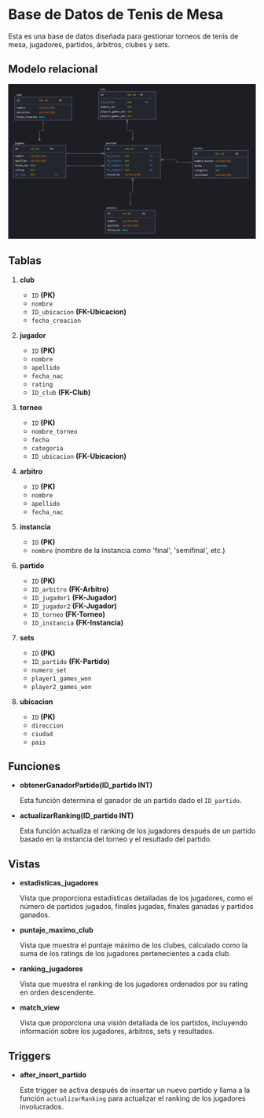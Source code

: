 # Base de Datos de Tenis de Mesa

Esta es una base de datos diseñada para gestionar torneos de tenis de mesa, jugadores, partidos, árbitros, clubes y sets.

## Modelo relacional

![Modelo relacional](./modelo-relacional.PNG)

## Tablas

1. **club**

   - `ID` **(PK)**
   - `nombre`
   - `ID_ubicacion` **(FK-Ubicacion)**
   - `fecha_creacion`

2. **jugador**

   - `ID` **(PK)**
   - `nombre`
   - `apellido`
   - `fecha_nac`
   - `rating`
   - `ID_club` **(FK-Club)**

3. **torneo**

   - `ID` **(PK)**
   - `nombre_torneo`
   - `fecha`
   - `categoria`
   - `ID_ubicacion` **(FK-Ubicacion)**

4. **arbitro**

   - `ID` **(PK)**
   - `nombre`
   - `apellido`
   - `fecha_nac`

5. **instancia**

   - `ID` **(PK)**
   - `nombre` (nombre de la instancia como 'final', 'semifinal', etc.)

6. **partido**

   - `ID` **(PK)**
   - `ID_arbitro` **(FK-Arbitro)**
   - `ID_jugador1` **(FK-Jugador)**
   - `ID_jugador2` **(FK-Jugador)**
   - `ID_torneo` **(FK-Torneo)**
   - `ID_instancia` **(FK-Instancia)**

7. **sets**

   - `ID` **(PK)**
   - `ID_partido` **(FK-Partido)**
   - `numero_set`
   - `player1_games_won`
   - `player2_games_won`

8. **ubicacion**
   - `ID` **(PK)**
   - `direccion`
   - `ciudad`
   - `pais`

## Funciones

- **obtenerGanadorPartido(ID_partido INT)**

  Esta función determina el ganador de un partido dado el `ID_partido`.

- **actualizarRanking(ID_partido INT)**

  Esta función actualiza el ranking de los jugadores después de un partido basado en la instancia del torneo y el resultado del partido.

## Vistas

- **estadisticas_jugadores**

  Vista que proporciona estadísticas detalladas de los jugadores, como el número de partidos jugados, finales jugadas, finales ganadas y partidos ganados.

- **puntaje_maximo_club**

  Vista que muestra el puntaje máximo de los clubes, calculado como la suma de los ratings de los jugadores pertenecientes a cada club.

- **ranking_jugadores**

  Vista que muestra el ranking de los jugadores ordenados por su rating en orden descendente.

- **match_view**

  Vista que proporciona una visión detallada de los partidos, incluyendo información sobre los jugadores, árbitros, sets y resultados.

## Triggers

- **after_insert_partido**

  Este trigger se activa después de insertar un nuevo partido y llama a la función `actualizarRanking` para actualizar el ranking de los jugadores involucrados.

